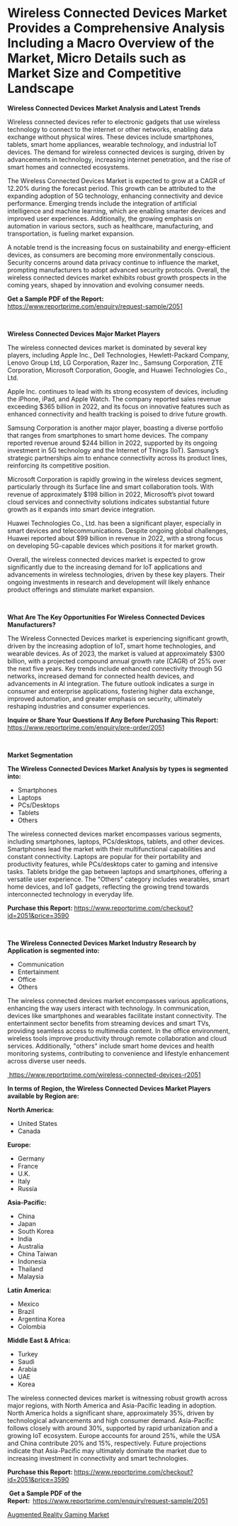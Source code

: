 <p><h1>Wireless Connected Devices Market Provides a Comprehensive Analysis Including a Macro Overview of the Market, Micro Details such as Market Size and Competitive Landscape</h1></p><p><strong>Wireless Connected Devices Market Analysis and Latest Trends</strong></p>
<p><p>Wireless connected devices refer to electronic gadgets that use wireless technology to connect to the internet or other networks, enabling data exchange without physical wires. These devices include smartphones, tablets, smart home appliances, wearable technology, and industrial IoT devices. The demand for wireless connected devices is surging, driven by advancements in technology, increasing internet penetration, and the rise of smart homes and connected ecosystems.</p><p>The Wireless Connected Devices Market is expected to grow at a CAGR of 12.20% during the forecast period. This growth can be attributed to the expanding adoption of 5G technology, enhancing connectivity and device performance. Emerging trends include the integration of artificial intelligence and machine learning, which are enabling smarter devices and improved user experiences. Additionally, the growing emphasis on automation in various sectors, such as healthcare, manufacturing, and transportation, is fueling market expansion.</p><p>A notable trend is the increasing focus on sustainability and energy-efficient devices, as consumers are becoming more environmentally conscious. Security concerns around data privacy continue to influence the market, prompting manufacturers to adopt advanced security protocols. Overall, the wireless connected devices market exhibits robust growth prospects in the coming years, shaped by innovation and evolving consumer needs.</p></p>
<p><strong>Get a Sample PDF of the Report:&nbsp;</strong> <a href="https://www.reportprime.com/enquiry/request-sample/2051?utm_campaign=3551&utm_medium=2&utm_source=Github&utm_content=ia&utm_term=18032025&utm_id=wireless-connected-devices">https://www.reportprime.com/enquiry/request-sample/2051</a></p>
<p>&nbsp;</p>
<p><strong>Wireless Connected Devices Major Market Players</strong></p>
<p><p>The wireless connected devices market is dominated by several key players, including Apple Inc., Dell Technologies, Hewlett-Packard Company, Lenovo Group Ltd, LG Corporation, Razer Inc., Samsung Corporation, ZTE Corporation, Microsoft Corporation, Google, and Huawei Technologies Co., Ltd. </p><p>Apple Inc. continues to lead with its strong ecosystem of devices, including the iPhone, iPad, and Apple Watch. The company reported sales revenue exceeding $365 billion in 2022, and its focus on innovative features such as enhanced connectivity and health tracking is poised to drive future growth.</p><p>Samsung Corporation is another major player, boasting a diverse portfolio that ranges from smartphones to smart home devices. The company reported revenue around $244 billion in 2022, supported by its ongoing investment in 5G technology and the Internet of Things (IoT). Samsung’s strategic partnerships aim to enhance connectivity across its product lines, reinforcing its competitive position.</p><p>Microsoft Corporation is rapidly growing in the wireless devices segment, particularly through its Surface line and smart collaboration tools. With revenue of approximately $198 billion in 2022, Microsoft’s pivot toward cloud services and connectivity solutions indicates substantial future growth as it expands into smart device integration.</p><p>Huawei Technologies Co., Ltd. has been a significant player, especially in smart devices and telecommunications. Despite ongoing global challenges, Huawei reported about $99 billion in revenue in 2022, with a strong focus on developing 5G-capable devices which positions it for market growth.</p><p>Overall, the wireless connected devices market is expected to grow significantly due to the increasing demand for IoT applications and advancements in wireless technologies, driven by these key players. Their ongoing investments in research and development will likely enhance product offerings and stimulate market expansion.</p></p>
<p>&nbsp;</p>
<p><strong>What Are The Key Opportunities For Wireless Connected Devices Manufacturers?</strong></p>
<p><p>The Wireless Connected Devices market is experiencing significant growth, driven by the increasing adoption of IoT, smart home technologies, and wearable devices. As of 2023, the market is valued at approximately $300 billion, with a projected compound annual growth rate (CAGR) of 25% over the next five years. Key trends include enhanced connectivity through 5G networks, increased demand for connected health devices, and advancements in AI integration. The future outlook indicates a surge in consumer and enterprise applications, fostering higher data exchange, improved automation, and greater emphasis on security, ultimately reshaping industries and consumer experiences.</p></p>
<p><strong>Inquire or Share Your Questions If Any Before Purchasing This Report:</strong> <a href="https://www.reportprime.com/enquiry/pre-order/2051?utm_campaign=3551&utm_medium=2&utm_source=Github&utm_content=ia&utm_term=18032025&utm_id=wireless-connected-devices">https://www.reportprime.com/enquiry/pre-order/2051</a></p>
<p>&nbsp;</p>
<p><strong>Market Segmentation</strong></p>
<p><strong>The Wireless Connected Devices Market Analysis by types is segmented into:</strong></p>
<p><ul><li>Smartphones</li><li>Laptops</li><li>PCs/Desktops</li><li>Tablets</li><li>Others</li></ul></p>
<p><p>The wireless connected devices market encompasses various segments, including smartphones, laptops, PCs/desktops, tablets, and other devices. Smartphones lead the market with their multifunctional capabilities and constant connectivity. Laptops are popular for their portability and productivity features, while PCs/desktops cater to gaming and intensive tasks. Tablets bridge the gap between laptops and smartphones, offering a versatile user experience. The "Others" category includes wearables, smart home devices, and IoT gadgets, reflecting the growing trend towards interconnected technology in everyday life.</p></p>
<p><strong>Purchase this Report:&nbsp;</strong><a href="https://www.reportprime.com/checkout?id=2051&price=3590&utm_campaign=3551&utm_medium=2&utm_source=Github&utm_content=ia&utm_term=18032025&utm_id=wireless-connected-devices">https://www.reportprime.com/checkout?id=2051&price=3590</a></p>
<p>&nbsp;</p>
<p><strong>The Wireless Connected Devices Market Industry Research by Application is segmented into:</strong></p>
<p><ul><li>Communication</li><li>Entertainment</li><li>Office</li><li>Others</li></ul></p>
<p><p>The wireless connected devices market encompasses various applications, enhancing the way users interact with technology. In communication, devices like smartphones and wearables facilitate instant connectivity. The entertainment sector benefits from streaming devices and smart TVs, providing seamless access to multimedia content. In the office environment, wireless tools improve productivity through remote collaboration and cloud services. Additionally, "others" include smart home devices and health monitoring systems, contributing to convenience and lifestyle enhancement across diverse user needs.</p></p>
<p><a href="https://www.reportprime.com/wireless-connected-devices-r2051?utm_campaign=3551&utm_medium=2&utm_source=Github&utm_content=ia&utm_term=18032025&utm_id=wireless-connected-devices">&nbsp;https://www.reportprime.com/wireless-connected-devices-r2051</a></p>
<p><strong>In terms of Region, the Wireless Connected Devices Market Players available by Region are:</strong></p>
<p>
    <p> <strong> North America: </strong>
        <ul>
            <li>United States</li>
            <li>Canada</li>
        </ul>
        </p> 
    <p> <strong> Europe: </strong>
        <ul>
            <li>Germany</li>
            <li>France</li>
            <li>U.K.</li>
            <li>Italy</li>
            <li>Russia</li>
        </ul>
        </p> 
    <p> <strong> Asia-Pacific: </strong>
        <ul>
            <li>China</li>
            <li>Japan</li>
            <li>South Korea</li>
            <li>India</li>
            <li>Australia</li>
            <li>China Taiwan</li>
            <li>Indonesia</li>
            <li>Thailand</li>
            <li>Malaysia</li>
        </ul>
        </p> 
    <p> <strong> Latin America: </strong>
        <ul>
            <li>Mexico</li>
            <li>Brazil</li>
            <li>Argentina Korea</li>
            <li>Colombia</li>
        </ul>
        </p> 
    <p> <strong> Middle East & Africa: </strong>
        <ul>
            <li>Turkey</li>
            <li>Saudi</li>
            <li>Arabia</li>
            <li>UAE</li>
            <li>Korea</li>
        </ul>
    </p>
    </p>
<p><p>The wireless connected devices market is witnessing robust growth across major regions, with North America and Asia-Pacific leading in adoption. North America holds a significant share, approximately 35%, driven by technological advancements and high consumer demand. Asia-Pacific follows closely with around 30%, supported by rapid urbanization and a growing IoT ecosystem. Europe accounts for around 25%, while the USA and China contribute 20% and 15%, respectively. Future projections indicate that Asia-Pacific may ultimately dominate the market due to increasing investment in connectivity and smart technologies.</p></p>
<p><strong>Purchase this Report: </strong><a href="https://www.reportprime.com/checkout?id=2051&price=3590&utm_campaign=3551&utm_medium=2&utm_source=Github&utm_content=ia&utm_term=18032025&utm_id=wireless-connected-devices">https://www.reportprime.com/checkout?id=2051&price=3590</a></p>
<p>&nbsp;<strong>Get a Sample PDF of the Report:&nbsp;&nbsp;</strong><a href="https://www.reportprime.com/enquiry/request-sample/2051?utm_campaign=3551&utm_medium=2&utm_source=Github&utm_content=ia&utm_term=18032025&utm_id=wireless-connected-devices">https://www.reportprime.com/enquiry/request-sample/2051</a></p>
<p><strong></strong></p>
<p><p><a href="https://github.com/AKSHATREPORTPRIME/Market-Research-Report-List-7/blob/main/augmented-reality-gaming-market.md?utm_campaign=3551&utm_medium=2&utm_source=Github&utm_content=ia&utm_term=18032025&utm_id=wireless-connected-devices">Augmented Reality Gaming Market</a></p></p>